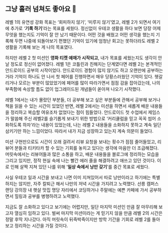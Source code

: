 ## 그냥 흘러 넘쳐도 좋아요 🫠

레벨 1의 유연성 강화 목표는 ‘회피하지 않기’, ‘미루지 않기’였고, 레벨 2가 되면서 여기에 추가로 ‘**기록 하기**’라는 목표를 세웠다. 정신없이 우테코 생활을 하다 보면 당장 어제 무엇을 했는지도 기억이 잘 안 났기 때문이다. 어떤 것을 배웠고 어떤 생각을 했는지 기록해 두면 나중에 되돌아보기 편했던 기억이 있기에 엄청난 회고는 못하더라도 레벨 2 생활을 기록해 보는 게 나의 목표였다.

하지만 레벨 2 첫 미션인 **영화 티켓 예매가 시작되고**, 내가 목표를 세웠는지도 생각이 안 날 정도로 정신이 없어졌다. 레벨 1은 코틀린과 친해지는 단계였다면 레벨 2는 본격적인 안드로이드 공부의 시작이었다. 안드로이드 경험이 많지 않기도 하고 오랜만에 공부하는 거라 기억이 하나도 안 나서 첫 페어를 진행하면서 매우 당황스러웠던 기억이 있다. 헷갈리거나 모르는 부분이 많았었기에 페어를 많이 따라가면서 점점 감을 잡아갔는데, 나의 부족함에 속상할 틈도 없이 업그레이드된 개념들이 쏟아져 나오기 시작했다.

레벨 1에서는 내가 몰랐던 부분들, 더 공부해 보고 싶은 부분들에 관해서 공부해 보거나 책을 읽을 수 있는 시간이 있었던 반면, 레벨 2에서는 미션을 하면서 새롭게 배운 내용들을 정리하고 복습할 여유조차 없었다는 점이 힘들었다. 안드로이드 첫 수업에서 제임스가 말씀해 주신 레벨2를 슬기롭게 보내기 위한 방법으로 ‘커리큘럼을 믿고 꼭꼭 씹어 소화하도록 하자’라는 내용이 있었는데, 나는 레벨 2 내용들을 소화하지 못하고 계속 일단 삼키기만 하는 느낌이었다. 따라서 내가 지금 성장하고 있는지 계속 의문이 들었다.

미션 구현만으로도 시간이 오래 걸려서 리뷰 요청을 보내는 횟수가 점점 줄어들었고, 리뷰어 분들과 티키타카 할 수 있는 기회를 놓치고 있다는 생각에 마음만 더 조급해졌다. 머릿속에서는 리뷰어들과 많은 소통을 하고, 배운 내용들을 블로그에 정리하는 모습을 그리고 있지만, 정작 현실 속에 나는 빨간 에러 줄을 해결하려고 애쓰고 있던 것이다. 이로 인해 살짝 지쳐 있던 나를 위해 ‘**일상 속에서 낭만 갖기**’를 중간 목표로 세웠다.

사실 우테코 일과 시간을 보내고 나면 이미 지쳐있어서 따로 낭만이라고 하기에는 특별하지는 않지만, 자주 칼퇴근 해서 나만의 저녁 시간을 가지려고 노력했다. 선릉 캠퍼스 랜딩 강의장 내 햇살 맛집 명당 자리에서 코딩하거나 주말에는 예쁜 카페에 가서 공부하면서 힐링과 공부를 병행하려고 노력했다.

지금도 잘 소화하고 있다고 보기에는 어렵지만, 일단 마지막 미션인 만큼 잘 마무리해 보고자 열심히 임하고 있다. 벌써 마지막 미션이라는 게 믿기지 않을 만큼 레벨 2의 시간은 정말 후딱 지나갔다. 아직 머릿속이 뒤죽박죽이지만 방학 기간을 기회로 레벨 2를 돌아보고 정리하는 시간을 가질 것이다.